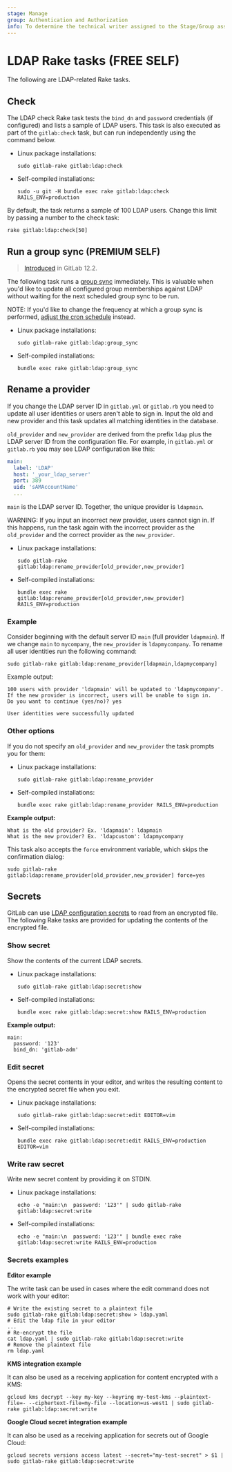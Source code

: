 ```yaml
---
stage: Manage
group: Authentication and Authorization
info: To determine the technical writer assigned to the Stage/Group associated with this page, see https://about.gitlab.com/handbook/product/ux/technical-writing/#assignments
---
```


# LDAP Rake tasks **(FREE SELF)**

The following are LDAP-related Rake tasks.

## Check

The LDAP check Rake task tests the `bind_dn` and `password` credentials
(if configured) and lists a sample of LDAP users. This task is also
executed as part of the `gitlab:check` task, but can run independently
using the command below.

- Linux package installations:

  ```shell
  sudo gitlab-rake gitlab:ldap:check
  ```

- Self-compiled installations:

  ```shell
  sudo -u git -H bundle exec rake gitlab:ldap:check RAILS_ENV=production
  ```

By default, the task returns a sample of 100 LDAP users. Change this
limit by passing a number to the check task:

```shell
rake gitlab:ldap:check[50]
```

## Run a group sync **(PREMIUM SELF)**

> [Introduced](https://gitlab.com/gitlab-org/gitlab/-/merge_requests/14735) in GitLab 12.2.

The following task runs a [group sync](../auth/ldap/ldap_synchronization.md#group-sync) immediately.
This is valuable when you'd like to update all configured group memberships against LDAP without
waiting for the next scheduled group sync to be run.

NOTE:
If you'd like to change the frequency at which a group sync is performed,
[adjust the cron schedule](../auth/ldap/ldap_synchronization.md#adjust-ldap-group-sync-schedule)
instead.

- Linux package installations:

  ```shell
  sudo gitlab-rake gitlab:ldap:group_sync
  ```

- Self-compiled installations:

  ```shell
  bundle exec rake gitlab:ldap:group_sync
  ```

## Rename a provider

If you change the LDAP server ID in `gitlab.yml` or `gitlab.rb` you need
to update all user identities or users aren't able to sign in. Input the
old and new provider and this task updates all matching identities in the
database.

`old_provider` and `new_provider` are derived from the prefix `ldap` plus the
LDAP server ID from the configuration file. For example, in `gitlab.yml` or
`gitlab.rb` you may see LDAP configuration like this:

```yaml
main:
  label: 'LDAP'
  host: '_your_ldap_server'
  port: 389
  uid: 'sAMAccountName'
  ...
```

`main` is the LDAP server ID. Together, the unique provider is `ldapmain`.

WARNING:
If you input an incorrect new provider, users cannot sign in. If this happens,
run the task again with the incorrect provider as the `old_provider` and the
correct provider as the `new_provider`.

- Linux package installations:

  ```shell
  sudo gitlab-rake gitlab:ldap:rename_provider[old_provider,new_provider]
  ```

- Self-compiled installations:

  ```shell
  bundle exec rake gitlab:ldap:rename_provider[old_provider,new_provider] RAILS_ENV=production
  ```

### Example

Consider beginning with the default server ID `main` (full provider `ldapmain`).
If we change `main` to `mycompany`, the `new_provider` is `ldapmycompany`.
To rename all user identities run the following command:

```shell
sudo gitlab-rake gitlab:ldap:rename_provider[ldapmain,ldapmycompany]
```

Example output:

```plaintext
100 users with provider 'ldapmain' will be updated to 'ldapmycompany'.
If the new provider is incorrect, users will be unable to sign in.
Do you want to continue (yes/no)? yes

User identities were successfully updated
```

### Other options

If you do not specify an `old_provider` and `new_provider` the task prompts you
for them:

- Linux package installations:

  ```shell
  sudo gitlab-rake gitlab:ldap:rename_provider
  ```

- Self-compiled installations:

  ```shell
  bundle exec rake gitlab:ldap:rename_provider RAILS_ENV=production
  ```

**Example output:**

```plaintext
What is the old provider? Ex. 'ldapmain': ldapmain
What is the new provider? Ex. 'ldapcustom': ldapmycompany
```

This task also accepts the `force` environment variable, which skips the
confirmation dialog:

```shell
sudo gitlab-rake gitlab:ldap:rename_provider[old_provider,new_provider] force=yes
```

## Secrets

GitLab can use [LDAP configuration secrets](../auth/ldap/index.md#use-encrypted-credentials) to read from an encrypted file.
The following Rake tasks are provided for updating the contents of the encrypted file.

### Show secret

Show the contents of the current LDAP secrets.

- Linux package installations:

  ```shell
  sudo gitlab-rake gitlab:ldap:secret:show
  ```

- Self-compiled installations:

  ```shell
  bundle exec rake gitlab:ldap:secret:show RAILS_ENV=production
  ```

**Example output:**

```plaintext
main:
  password: '123'
  bind_dn: 'gitlab-adm'
```

### Edit secret

Opens the secret contents in your editor, and writes the resulting content to the encrypted secret file when you exit.

- Linux package installations:

  ```shell
  sudo gitlab-rake gitlab:ldap:secret:edit EDITOR=vim
  ```

- Self-compiled installations:

  ```shell
  bundle exec rake gitlab:ldap:secret:edit RAILS_ENV=production EDITOR=vim
  ```

### Write raw secret

Write new secret content by providing it on STDIN.

- Linux package installations:

  ```shell
  echo -e "main:\n  password: '123'" | sudo gitlab-rake gitlab:ldap:secret:write
  ```

- Self-compiled installations:

  ```shell
  echo -e "main:\n  password: '123'" | bundle exec rake gitlab:ldap:secret:write RAILS_ENV=production
  ```

### Secrets examples

**Editor example**

The write task can be used in cases where the edit command does not work with your editor:

```shell
# Write the existing secret to a plaintext file
sudo gitlab-rake gitlab:ldap:secret:show > ldap.yaml
# Edit the ldap file in your editor
...
# Re-encrypt the file
cat ldap.yaml | sudo gitlab-rake gitlab:ldap:secret:write
# Remove the plaintext file
rm ldap.yaml
```

**KMS integration example**

It can also be used as a receiving application for content encrypted with a KMS:

```shell
gcloud kms decrypt --key my-key --keyring my-test-kms --plaintext-file=- --ciphertext-file=my-file --location=us-west1 | sudo gitlab-rake gitlab:ldap:secret:write
```

**Google Cloud secret integration example**

It can also be used as a receiving application for secrets out of Google Cloud:

```shell
gcloud secrets versions access latest --secret="my-test-secret" > $1 | sudo gitlab-rake gitlab:ldap:secret:write
```
